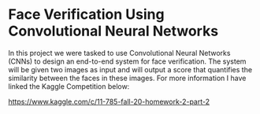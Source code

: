 # Face Verification Using Convolutional Neural Networks
In this project we were tasked to use Convolutional Neural Networks (CNNs) to design an end-to-end system for face verification.  The system will be given two images as input and will output a score that quantifies the similarity between the faces in these images.  For more information I have linked the Kaggle Competition below:

https://www.kaggle.com/c/11-785-fall-20-homework-2-part-2